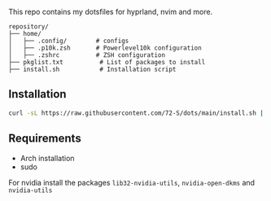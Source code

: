 This repo contains my dotsfiles for hyprland, nvim and more.

```
repository/
├── home/
│   ├── .config/        # configs
│   ├── .p10k.zsh       # Powerlevel10k configuration
│   ├── .zshrc          # ZSH configuration
├── pkglist.txt          # List of packages to install
├── install.sh           # Installation script
```

## Installation
```bash
curl -sL https://raw.githubusercontent.com/72-S/dots/main/install.sh | sh
```

## Requirements
- Arch installation
- sudo

For nvidia install the packages `lib32-nvidia-utils`, `nvidia-open-dkms` and `nvidia-utils`
